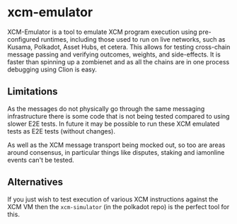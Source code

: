 # xcm-emulator

XCM-Emulator is a tool to emulate XCM program execution using
pre-configured runtimes, including those used to run on live
networks, such as Kusama, Polkadot, Asset Hubs, et cetera.
This allows for testing cross-chain message passing and verifying
outcomes, weights, and side-effects. It is faster than spinning up
a zombienet and as all the chains are in one process debugging using Clion is easy.

## Limitations

As the messages do not physically go through the same messaging infrastructure
there is some code that is not being tested compared to using slower E2E tests.
In future it may be possible to run these XCM emulated tests as E2E tests (without changes).

As well as the XCM message transport being mocked out, so too are areas around consensus, 
in particular things like disputes, staking and iamonline events can't be tested.

## Alternatives

If you just wish to test execution of various XCM instructions
against the XCM VM then the `xcm-simulator` (in the polkadot
repo) is the perfect tool for this.
